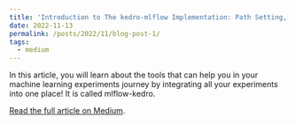 ```yaml
---
title: 'Introduction to The kedro-mlflow Implementation: Path Setting, Artifact Storing, and Metrics Saving'
date: 2022-11-13
permalink: /posts/2022/11/blog-post-1/
tags:
  - medium
---
```


In this article, you will learn about the tools that can help you in your machine learning experiments journey by integrating all your experiments into one place! It is called mlflow-kedro.

[Read the full article on Medium](https://medium.com/@mhamidasn/introduction-to-the-kedro-mlflow-implementation-path-setting-artifact-storing-and-metrics-saving-ee2bf63d74a9).

